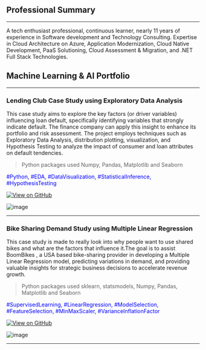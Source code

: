 ## Professional Summary
---
A tech enthusiast professional, continuous learner, nearly 11
years of experience in Software development and
Technology Consulting. Expertise in Cloud Architecture on Azure, Application
Modernization, Cloud Native Development, PaaS Solutioning, Cloud Assessment &
Migration, and .NET Full Stack Technologies.

## Machine Learning & AI Portfolio
---
### Lending Club Case Study using Exploratory Data Analysis

This case study aims to explore the key factors (or driver variables) influencing loan default, specifically identifying variables that strongly indicate default. The finance company can apply this insight to enhance its portfolio and risk assessment. The project employs techniques such as Exploratory Data Analysis, distribution plotting, visualization, and Hypothesis Testing to analyze the impact of consumer and loan attributes on default tendencies.

> Python packages used Numpy, Pandas, Matplotlib and Seaborn

<span style="color: blue;">#Python, #EDA, #DataVisualization, #StatisticalInference, #HypothesisTesting</span>

[![View on GitHub](https://img.shields.io/badge/GitHub-View_on_GitHub-blue?logo=GitHub)](https://github.com/dynamicanupam/Lending-Club-Case-Study)

![image](https://github.com/dynamicanupam/dynamicanupam.github.io/assets/61014822/fdcfb3f1-4ca9-41a2-b2d1-1f0e260b4a76)

------
### Bike Sharing Demand Study using Multiple Linear Regression

This case study is made to really look into why people want to use shared bikes and what are the factors that influence it.The goal is to assist BoomBikes , a USA based bike-sharing provider in developing a Multiple Linear Regression model, predicting variations in demand, and providing valuable insights for strategic business decisions to accelerate revenue growth.

> Python packages used sklearn, statsmodels, Numpy, Pandas, Matplotlib and Seaborn

<span style="color: blue;">#SupervisedLearning, #LinearRegression, #ModelSelection, #FeatureSelection, #MinMaxScaler, #VarianceInflationFactor </span>

[![View on GitHub](https://img.shields.io/badge/GitHub-View_on_GitHub-blue?logo=GitHub)](https://github.com/dynamicanupam/Bike-Sharing-Demand-Case-Study)

![image](https://github.com/dynamicanupam/dynamicanupam.github.io/assets/61014822/722513ea-1d27-412c-8a45-8a1ae7e34f5e)


---

